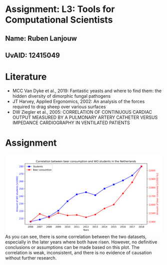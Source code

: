 # Assignment: L3: Tools for Computational Scientists
## Name: Ruben Lanjouw
## UvAID: 12415049

# Literature
- MCC Van Dyke et al., 2019: Fantastic yeasts and where to find them: the hidden diversity of dimorphic fungal pathogens
- JT Harvey, Applied Ergonomics, 2002: An analysis of the forces required to drag sheep over various surfaces
- DW Ziegler et al., 2005: CORRELATION OF CONTINUOUS CARDIAC OUTPUT MEASURED BY A PULMONARY ARTERY CATHETER VERSUS IMPEDANCE CARDIOGRAPHY IN VENTILATED PATIENTS

# Assignment
![Plot 1](plot.png)
As you can see, there is some correlation between the two datasets, especially in the later years where both have risen. However, no definitive conclusions or assumptions can be made based on this plot. The correlation is weak, inconsistent, and there is no evidence of causation without further research.
